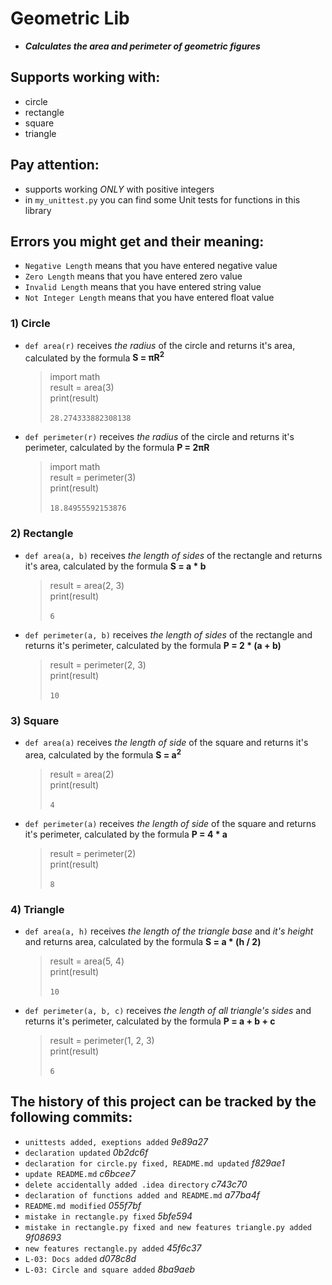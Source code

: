 # Geometric Lib

- ***Calculates the area and perimeter of geometric figures***

## Supports working with:
- circle
- rectangle
- square
- triangle

## Pay attention:
- supports working *ONLY* with positive integers
- in `my_unittest.py` you can find some Unit tests for functions in this library

## Errors you might get and their meaning:
- `Negative Length` means that you have entered negative value
- `Zero Length` means that you have entered zero value
- `Invalid Length` means that you have entered string value
- `Not Integer Length` means that you have entered float value


### 1) Circle
- `def area(r)` receives *the radius* of the circle and returns it's area, calculated by the formula **S = πR<sup>2</sup>**
    > import math \
     result = area(3) \
     print(result) \
  > \
  `28.274333882308138`
- `def perimeter(r)` receives *the radius* of the circle and returns it's perimeter, calculated by the formula **P = 2πR**
    > import math \
     result = perimeter(3) \
     print(result) \
  > \
  `18.84955592153876`

### 2) Rectangle
- `def area(a, b)` receives *the length of sides* of the rectangle and returns it's area, calculated by the formula **S = a * b**
    > result = area(2, 3) \
     print(result) \
  > \
  `6`
- `def perimeter(a, b)` receives *the length of sides* of the rectangle and returns it's perimeter, calculated by the formula **P = 2 * (a + b)**
    > result = perimeter(2, 3) \
     print(result) \
  > \
  `10`

### 3) Square
- `def area(a)` receives *the length of side* of the square and returns it's area, calculated by the formula **S = a<sup>2</sup>**
    > result = area(2) \
     print(result) \
  > \
  `4`
- `def perimeter(a)` receives *the length of side* of the square and returns it's perimeter, calculated by the formula **P = 4 * a**
    > result = perimeter(2) \
     print(result) \
  > \
  `8`

### 4) Triangle
- `def area(a, h)` receives *the length of the triangle base* and *it's height* and returns area, calculated by the formula **S = a * (h / 2)**
    > result = area(5, 4) \
     print(result) \
  > \
  `10`
- `def perimeter(a, b, c)` receives *the length of all triangle's sides*  and returns it's perimeter, calculated by the formula **P = a + b + c**
    > result = perimeter(1, 2, 3) \
     print(result) \
  > \
  `6`


## The history of this project can be tracked by the following commits:

- `unittests added, exeptions added` *9e89a27*
- `declaration updated` *0b2dc6f*
- `declaration for circle.py fixed, README.md updated` *f829ae1*
- `update README.md` *c6bcee7*
- `delete accidentally added .idea directory` *c743c70*
- `declaration of functions added and README.md` *a77ba4f*
- `README.md modified` *055f7bf*
- `mistake in rectangle.py fixed` *5bfe594*
- `mistake in rectangle.py fixed and new features triangle.py added` *9f08693*
- `new features rectangle.py added` *45f6c37* 
- `L-03: Docs added` *d078c8d* 
- `L-03: Circle and square added` *8ba9aeb*
